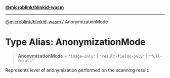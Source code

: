 [**@microblink/blinkid-wasm**](../README.md)

***

[@microblink/blinkid-wasm](../README.md) / AnonymizationMode

# Type Alias: AnonymizationMode

> **AnonymizationMode** = `"image-only"` \| `"result-fields-only"` \| `"full-result"`

Represents level of anonymization performed on the scanning result.
